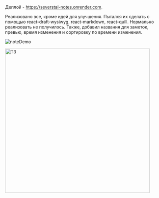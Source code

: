 Деплой - https://severstal-notes.onrender.com.

Реализовано все, кроме идей для улучшения. Пытался их сделать c помощью react-draft-wysiwyg, react-markdown, react-quill. Нормально реализовать не получилось. Также, добавил названия для заметок, превью, время изменения и сортировку по времени изменения.

![noteDemo](https://user-images.githubusercontent.com/106586846/223460397-8dd003da-b7d4-4fae-9842-6434ed479ad9.gif)




<img width="471" alt="ТЗ" src="https://user-images.githubusercontent.com/106586846/223117073-82eae5fa-a1d7-4bb0-b4ca-db7db3361bf2.png">
